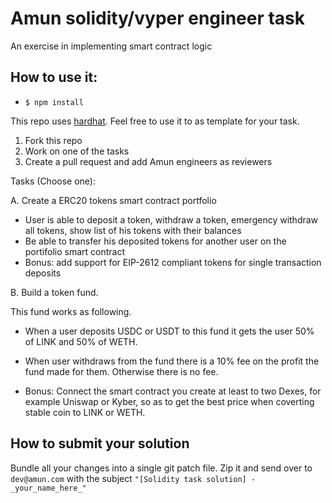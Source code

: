 # Amun solidity/vyper engineer task

An exercise in implementing smart contract logic

## How to use it:

- `$ npm install`

This repo uses [hardhat](https://hardhat.org/). Feel free to use it to as template for your task.

1. Fork this repo
2. Work on one of the tasks
3. Create a pull request and add Amun engineers as reviewers

Tasks (Choose one):

A. Create a ERC20 tokens smart contract portfolio

- User is able to deposit a token, withdraw a token, emergency withdraw all tokens, show list of his tokens with their balances
- Be able to transfer his deposited tokens for another user on the portifolio smart contract
- Bonus: add support for EIP-2612 compliant tokens for single transaction deposits

B. Build a token fund.

This fund works as following.

- When a user deposits USDC or USDT to this fund it gets the user 50% of LINK and 50% of WETH.

- When user withdraws from the fund there is a 10% fee on the profit the fund made for them. Otherwise there is no fee.

- Bonus: Connect the smart contract you create at least to two Dexes, for example Uniswap or Kyber, so as to get the best price when coverting stable coin to LINK or WETH.

## How to submit your solution

Bundle all your changes into a single git patch file. Zip it and send over to `dev@amun.com` with the subject `"[Solidity task solution] - _your_name_here_"`

